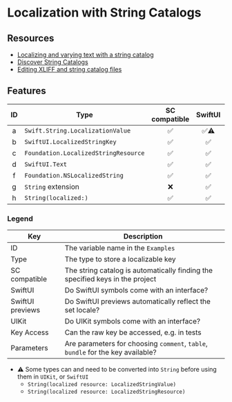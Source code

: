 #  Localization with String Catalogs

## Resources

- [Localizing and varying text with a string catalog](https://developer.apple.com/documentation/xcode/localizing-and-varying-text-with-a-string-catalog)
- [Discover String Catalogs](https://developer.apple.com/videos/play/wwdc2023/10155)
- [Editing XLIFF and string catalog files](https://developer.apple.com/documentation/xcode/editing-xliff-and-string-catalog-files)

## Features

|ID|Type|SC compatible|SwiftUI|SwiftUI previews|UIKit|Key Access|Parameters|
|:-:|---|:-:|:-:|:-:|:-:|:-:|:-:|
|a|`Swift.String.LocalizationValue`    |✅|✅⚠️|❌|✅⚠️|❌|❌|
|b|`SwiftUI.LocalizedStringKey`        |✅|✅  |✅|❌  |❌|❌|
|c|`Foundation.LocalizedStringResource`|✅|✅  |✅|✅⚠️|✅|✅|
|d|`SwiftUI.Text`                      |✅|✅  |✅|❌  |❌|✅|
|f|`Foundation.NSLocalizedString`      |✅|✅  |❌|✅  |❌|✅|
|g|`String` extension                  |❌|✅  |❌|✅  |❌|❌|
|h|`String(localized:)`                |✅|✅  |❌|✅  |❌|✅|


### Legend
|Key|Description|
|---|---|
|ID|The variable name in the `Examples`|
|Type|The type to store a localizable key|
|SC compatible|The string catalog is automatically finding the specified keys in the project|
|SwiftUI|Do SwiftUI symbols come with an interface?|
|SwiftUI previews|Do SwiftUI previews automatically reflect the set locale?|
|UIKit|Do UIKit symbols come with an interface?|
|Key Access|Can the raw key be accessed, e.g. in tests|
|Parameters|Are parameters for choosing `comment`, `table`, `bundle` for the key available?|

- ⚠️ Some types can and need to be converted into `String` before using them in `UIKit`, or `SwiftUI`
    - `String(localized resource: LocalizedStringValue)`
    - `String(localized resource: LocalizedStringResource)`
